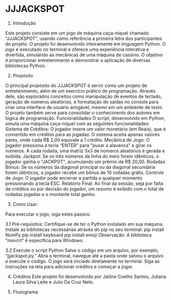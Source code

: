 # JJJACKSPOT

  1. Introdução

Este projeto consiste em um jogo de máquina caça-níquel chamado "JJJACKSPOT", usando como referência a primeira letra dos participantes do projeto.
O projeto foi desenvolvido inteiramente em linguagem Python. O jogo é executado no terminal e oferece uma experiência interativa e divertida, simulando as mecânicas de uma máquina de cassino. O objetivo é proporcionar entretenimento e demonstrar a aplicação de diversas bibliotecas Python.

  2. Propósito

O principal propósito do JJJACKSPOT é servir como um projeto de entretenimento, além de um exercício prático de programação. Através dele, são explorados conceitos como manipulação de eventos de teclado, geração de números aleatórios, e formatação de saídas no console para criar uma interface de usuário amigável, mesmo em um ambiente de texto. O projeto também serve para consolidar o conhecimento dos autores em lógica de programação.
Funcionalidades
O script, desenvolvido em Python, simula uma máquina caça-níquel com as seguintes funcionalidades:
Sistema de Créditos: O jogador insere um valor monetário (em Reais), que é convertido em créditos para as jogadas. O sistema aceita apenas valores pares, onde cada R$ 2,00 equivale a 1 crédito.
Mecânica de Jogo: O jogador pressiona a tecla “ENTER” para "puxar a alavanca" e girar os números. A cada rodada, uma matriz 3x3 de números aleatórios é gerada e exibida.
Jackpot: Se os três números da linha do meio forem idênticos, o jogador ganha o "JACKPOT", acumulando um prêmio de R$ 20,00.
Rodadas Bônus: Se os números da diagonal principal ou da diagonal secundária forem idênticos, o jogador recebe um bônus de 10 rodadas grátis.
Controle de Jogo: O jogador pode encerrar a partida a qualquer momento pressionando a tecla ESC.
Relatório Final: Ao final da sessão, seja por falta de créditos ou por decisão do jogador, um resumo é exibido com o total de rodadas jogadas e o montante total ganho.

  3. Como Usar:

Para executar o jogo, siga estes passos:

  3.1 Pré-requisitos:
Certifique-se de ter o Python instalado em sua máquina.
Instale as bibliotecas necessárias através do pip no seu terminal:
pip install NumPy
pip install keyboard
pip install emoji
Observação: A biblioteca “msvcrt” é específica para Windows.

  3.2 Execute o script Python
Salve o código em um arquivo, por exemplo, “jjjackspot.py.”
Abra o terminal, navegue até a pasta onde salvou o arquivo e execute o código.
O jogo será iniciado diretamente no terminal. Siga as instruções na tela para adicionar créditos e começar a jogar.

  4. Créditos
Este projeto foi desenvolvido por Jailine Coelho Santos, Juliana Laura Silva Leite e Julio Da Cruz Neto.

  5. Fluxograma
